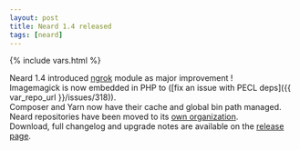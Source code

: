 ```yaml
---
layout: post
title: Neard 1.4 released
tags: [neard]
---
```

{% include vars.html %}

Neard 1.4 introduced [ngrok](/modules/ngrok) module as major improvement !<br />
Imagemagick is now embedded in PHP to ([fix an issue with PECL deps]({{ var_repo_url }}/issues/318)).<br />
Composer and Yarn now have their cache and global bin path managed.<br />
Neard repositories have been moved to its [own organization](https://github.com/neard).<br />
Download, full changelog and upgrade notes are available on the [release page](/release/1.4).
